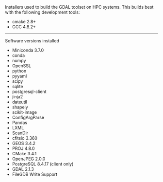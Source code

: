 Installers used to build the GDAL toolset on HPC systems. This builds best with the following development tools:

* cmake 2.8+  
* GCC 4.8.2+

---

Software versions installed

* Miniconda 3.7.0  
 * conda   
 * numpy   
 * OpenSSL  
 * python 
 * pyyaml  
 * scipy   
 * sqlite   
 * postgresql-client 
 * jinja2  
 * dateutil 
 * shapely
 * scikit-image
 * ConfigArgParse
 * Pandas
 * LXML
 * ScanDir
* cfitsio 3.360  
* GEOS 3.4.2  
* PROJ 4.8.0  
* CMake 3.4.1
* OpenJPEG 2.0.0  
* PostgreSQL 8.4.17 (client only)
* GDAL 2.1.3
* FileGDB Write Support

